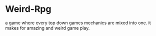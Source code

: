# Weird-Rpg

a game where every top down games mechanics are mixed into one. it makes for amazing and weird game play.
